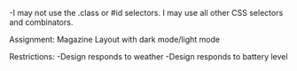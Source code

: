 -I may not use the .class or #id selectors. I may use all other CSS selectors and combinators.

Assignment: Magazine Layout with dark mode/light mode

Restrictions:
 -Design responds to weather
 -Design responds to battery level
